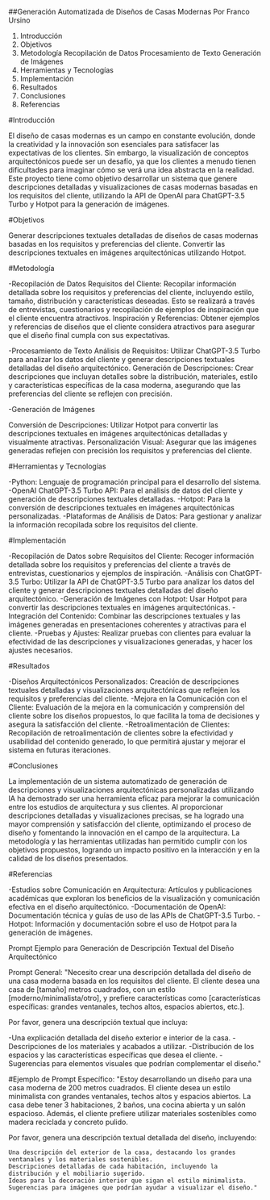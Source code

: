 ##Generación Automatizada de Diseños de Casas Modernas
Por Franco Ursino


1. Introducción
2. Objetivos
3. Metodología
Recopilación de Datos
Procesamiento de Texto
Generación de Imágenes
4. Herramientas y Tecnologías
5. Implementación
6. Resultados
7. Conclusiones
8. Referencias

 
 #Introducción

El diseño de casas modernas es un campo en constante evolución, donde la creatividad y la innovación son esenciales para satisfacer las expectativas de los clientes. Sin embargo, la visualización de conceptos arquitectónicos puede ser un desafío, ya que los clientes a menudo tienen dificultades para imaginar cómo se verá una idea abstracta en la realidad. Este proyecto tiene como objetivo desarrollar un sistema que genere descripciones detalladas y visualizaciones de casas modernas basadas en los requisitos del cliente, utilizando la API de OpenAI para ChatGPT-3.5 Turbo y Hotpot para la generación de imágenes.

#Objetivos

Generar descripciones textuales detalladas de diseños de casas modernas basadas en los requisitos y preferencias del cliente.
Convertir las descripciones textuales en imágenes arquitectónicas utilizando Hotpot.

#Metodología

-Recopilación de Datos
Requisitos del Cliente: Recopilar información detallada sobre los requisitos y preferencias del cliente, incluyendo estilo, tamaño, distribución y características deseadas. Esto se realizará a través de entrevistas, cuestionarios y recopilación de ejemplos de inspiración que el cliente encuentra atractivos.
Inspiración y Referencias: Obtener ejemplos y referencias de diseños que el cliente considera atractivos para asegurar que el diseño final cumpla con sus expectativas.

-Procesamiento de Texto
Análisis de Requisitos: Utilizar ChatGPT-3.5 Turbo para analizar los datos del cliente y generar descripciones textuales detalladas del diseño arquitectónico.
Generación de Descripciones: Crear descripciones que incluyan detalles sobre la distribución, materiales, estilo y características específicas de la casa moderna, asegurando que las preferencias del cliente se reflejen con precisión.

-Generación de Imágenes

 Conversión de Descripciones: Utilizar Hotpot para convertir las descripciones textuales en imágenes arquitectónicas detalladas y visualmente atractivas.
 Personalización Visual: Asegurar que las imágenes generadas reflejen con precisión los requisitos y preferencias del cliente.

#Herramientas y Tecnologías

-Python: Lenguaje de programación principal para el desarrollo del sistema.
-OpenAI ChatGPT-3.5 Turbo API: Para el análisis de datos del cliente y generación de descripciones textuales detalladas.
-Hotpot: Para la conversión de descripciones textuales en imágenes arquitectónicas personalizadas.
-Plataformas de Análisis de Datos: Para gestionar y analizar la información recopilada sobre los requisitos del cliente.

#Implementación

-Recopilación de Datos sobre Requisitos del Cliente: Recoger información detallada sobre los requisitos y preferencias del cliente a través de entrevistas, cuestionarios y ejemplos de inspiración.
-Análisis con ChatGPT-3.5 Turbo: Utilizar la API de ChatGPT-3.5 Turbo para analizar los datos del cliente y generar descripciones textuales detalladas del diseño arquitectónico.
-Generación de Imágenes con Hotpot: Usar Hotpot para convertir las descripciones textuales en imágenes arquitectónicas.
-Integración del Contenido: Combinar las descripciones textuales y las imágenes generadas en presentaciones coherentes y atractivas para el cliente.
-Pruebas y Ajustes: Realizar pruebas con clientes para evaluar la efectividad de las descripciones y visualizaciones generadas, y hacer los ajustes necesarios.

#Resultados

-Diseños Arquitectónicos Personalizados: Creación de descripciones textuales detalladas y visualizaciones arquitectónicas que reflejen los requisitos y preferencias del cliente.
-Mejora en la Comunicación con el Cliente: Evaluación de la mejora en la comunicación y comprensión del cliente sobre los diseños propuestos, lo que facilita la toma de decisiones y asegura la satisfacción del cliente.
-Retroalimentación de Clientes: Recopilación de retroalimentación de clientes sobre la efectividad y usabilidad del contenido generado, lo que permitirá ajustar y mejorar el sistema en futuras iteraciones.

#Conclusiones

La implementación de un sistema automatizado de generación de descripciones y visualizaciones arquitectónicas personalizadas utilizando IA ha demostrado ser una herramienta eficaz para mejorar la comunicación entre los estudios de arquitectura y sus clientes. Al proporcionar descripciones detalladas y visualizaciones precisas, se ha logrado una mayor comprensión y satisfacción del cliente, optimizando el proceso de diseño y fomentando la innovación en el campo de la arquitectura. La metodología y las herramientas utilizadas han permitido cumplir con los objetivos propuestos, logrando un impacto positivo en la interacción y en la calidad de los diseños presentados.

#Referencias

-Estudios sobre Comunicación en Arquitectura: Artículos y publicaciones académicas que exploran los beneficios de la visualización y comunicación efectiva en el diseño arquitectónico.
-Documentación de OpenAI: Documentación técnica y guías de uso de las APIs de ChatGPT-3.5 Turbo.
-Hotpot: Información y documentación sobre el uso de Hotpot para la generación de imágenes.



Prompt Ejemplo para Generación de Descripción Textual del Diseño Arquitectónico

Prompt General:
"Necesito crear una descripción detallada del diseño de una casa moderna basada en los requisitos del cliente. El cliente desea una casa de [tamaño] metros cuadrados, con un estilo [moderno/minimalista/otro], y prefiere características como [características específicas: grandes ventanales, techos altos, espacios abiertos, etc.].

Por favor, genera una descripción textual que incluya:

-Una explicación detallada del diseño exterior e interior de la casa.
-Descripciones de los materiales y acabados a utilizar.
-Distribución de los espacios y las características específicas que desea el cliente.
-Sugerencias para elementos visuales que podrían complementar el diseño."

#Ejemplo de Prompt Específico:
"Estoy desarrollando un diseño para una casa moderna de 200 metros cuadrados. El cliente desea un estilo minimalista con grandes ventanales, techos altos y espacios abiertos. La casa debe tener 3 habitaciones, 2 baños, una cocina abierta y un salón espacioso. Además, el cliente prefiere utilizar materiales sostenibles como madera reciclada y concreto pulido.

Por favor, genera una descripción textual detallada del diseño, incluyendo:

    Una descripción del exterior de la casa, destacando los grandes ventanales y los materiales sostenibles.
    Descripciones detalladas de cada habitación, incluyendo la distribución y el mobiliario sugerido.
    Ideas para la decoración interior que sigan el estilo minimalista.
    Sugerencias para imágenes que podrían ayudar a visualizar el diseño."
